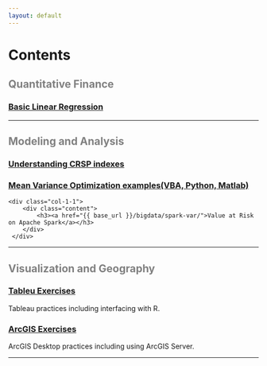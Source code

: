 ```yaml
---
layout: default
---
```


# Contents 

<div class="grid grid-pad">
    <div class="col-1-1">
       <div class="content">
           <h2><font color="Grey">Quantitative Finance</font></h2>
       </div>
    </div>
</div>

<div class="grid grid-pad">
    <div class="col-1-1">
        <div class="content">
            <h3><a href="{{ base_url }}/quantitave-finance/linear-regression/">Basic Linear Regression</a></h3>
        </div>
     </div>
</div>






<hr>

<div class="grid grid-pad">
    <div class="col-1-1">
       <div class="content">
           <h2><font color="Grey">Modeling and Analysis</font></h2>
       </div>
    </div>
</div>
<div class="grid grid-pad">
    <div class="col-1-1">
        <div class="content">
            <h3><a href="{{ base_url }}/modeling-analysis/crsp-index/">Understanding CRSP indexes</a></h3>
        </div>
     </div>
     <!--
     <div class="col-1-1">
        <div class="content">
            <h3><a href="{{ base_url }}/modeling-analysis/factor-model-1/">Factor Model</a></h3>
        </div>
     </div>
    <div class="col-1-1">
        <div class="content">
            <h3><a href="{{ base_url }}/modeling-analysis/style-attribution-analysis/">Style Attribution Analysis</a></h3>
        </div>
     </div>
     -->
     <div class="col-1-1">
        <div class="content">
            <h3><a href="{{ base_url }}/modeling-analysis/mvo/">Mean Variance Optimization examples(VBA, Python, Matlab)</a></h3>
        </div>
     </div>

    <div class="col-1-1">
        <div class="content">
            <h3><a href="{{ base_url }}/bigdata/spark-var/">Value at Risk on Apache Spark</a></h3>
        </div>
     </div> 
     
     
</div>

<hr>

<div class="grid grid-pad">
    <div class="col-1-1">
       <div class="content">
           <h2><font color="Grey">Visualization and Geography</font></h2>
       </div>
    </div>
</div>
<div class="grid grid-pad">
    <div class="col-1-2">
        <div class="content">
            <h3><a href="{{base_url}}/visual/">Tableu Exercises</a></h3>
            <p>Tableau practices including interfacing with R. </p>
        </div>
     </div>
     <div class="col-1-2">
        <div class="content">
            <h3><a href="{{base_url}}/geomap/">ArcGIS Exercises</a></h3> 
            <p>ArcGIS Desktop practices including using ArcGIS Server.</p>
        </div>
     </div> 
</div>
<hr>
